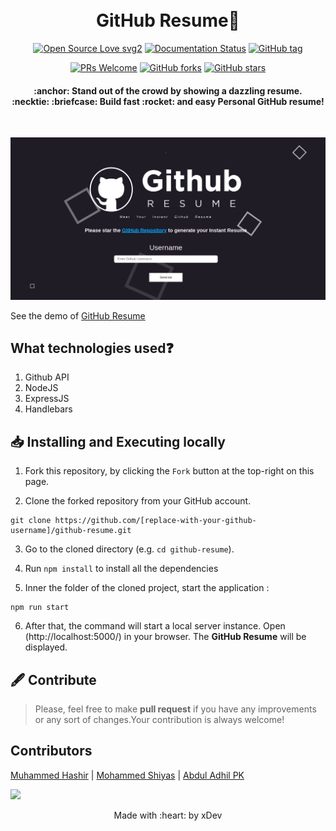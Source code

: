 <h1 align="center">
  <br>
  GitHub Resume📃
  <br>
</h1>
<div align="center">
  
[![Open Source Love svg2](https://badges.frapsoft.com/os/v2/open-source.svg?v=103)](https://github.com/hashirpm/github-resume/graphs/contributors)  [![Documentation Status](https://readthedocs.org/projects/ansicolortags/badge/?version=latest)](https://github.com/hashirpm/github-resume/wiki) [![GitHub tag](https://img.shields.io/github/tag/guilhermeborgesbastos/live-resume.svg)](https://github.com/hashirpm/github-resume/tags/)

[![PRs Welcome](https://img.shields.io/badge/PRs-welcome-brightgreen.svg?style=flat-square)](http://makeapullrequest.com)  [![GitHub forks](https://img.shields.io/github/forks/hashirpm/github-resume.svg?style=social&label=Fork&maxAge=259100)](https://github.com/hashirpm/github-resume/network/) [![GitHub stars](https://img.shields.io/github/stars/hashirpm/github-resume.svg?style=social&label=Star&maxAge=259100)](https://github.com/hashirpm/github-resume/stargazers/)

</div>
</div>

<h4 align="center">
:anchor: Stand out of the crowd by showing a dazzling resume.
  <br>:necktie: :briefcase: Build fast :rocket: and easy Personal GitHub resume!
</h4>

<div>
<br>


![](./docs/resume_demo.png)
	
See the demo of [GitHub Resume](https://gresume.herokuapp.com/)


## What technologies used❓
1. Github API
2. NodeJS
3. ExpressJS
4. Handlebars
	
## 📥 Installing and Executing locally


1. Fork this repository, by clicking the `Fork` button at the top-right on this page.
	
2. Clone the forked repository from your GitHub account.
```
git clone https://github.com/[replace-with-your-github-username]/github-resume.git
```

3. Go to the cloned directory (e.g. `cd github-resume`).

4. Run ```npm install``` to install all the dependencies


5. Inner the folder of the cloned project, start the application : 
```
npm run start
```
6. After that, the command will start a local server instance. Open (http://localhost:5000/) in your browser. The **GitHub Resume** will be displayed.

## 🖋 Contribute
	
> Please, feel free to make **pull request** if you have any improvements or any sort of changes.Your contribution is always welcome!
	
	


## Contributors
[Muhammed Hashir](https://github.com/hashirpm) | [Mohammed Shiyas](https://github.com/shiyasmohd) | [Abdul Adhil PK](https://github.com/adhilcodes)

<a>
	<img src="https://contrib.rocks/image?repo=hashirpm/github-resume" />
</a>

<p align="center">
	Made with :heart: by xDev
</p>
	
